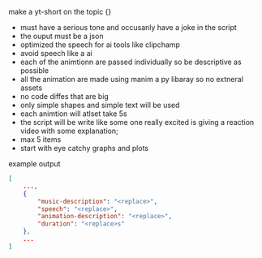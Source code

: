 make a yt-short on the topic {}

- must have a serious tone and occusanly have a joke in the script
- the ouput must be a json
- optimized the speech for ai tools like clipchamp
- avoid speech like a ai 
- each of the animtionn are passed individually so be descriptive as possible
- all the animation are made using manim a py libaray so no extneral assets
- no code diffes that are big
- only simple shapes and simple text will be used
- each animtion will atlset take 5s
- the script will be write like some one really excited is giving a reaction video with some explanation;
- max 5 items
- start with eye catchy graphs and plots

example output
```json
[
	...,
	{
		"music-description": "<replace>",
		"speech": "<replace>",
		"animation-description": "<replace>",
		"duration": "<replace>s"
	},
	...
]
```
